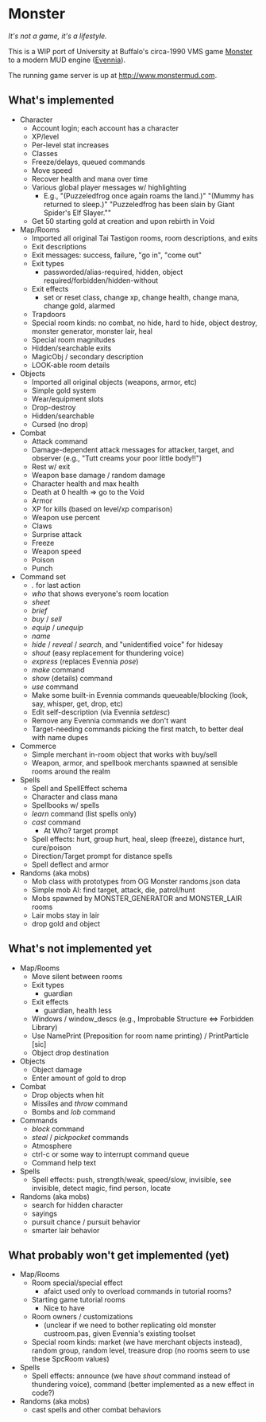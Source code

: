 # Monster

*It's not a game, it's a lifestyle.*

This is a WIP port of University at Buffalo's circa-1990 VMS game [Monster](http://www.skrenta.com/monster/) to a modern MUD engine ([Evennia](https://github.com/evennia/evennia)).

The running game server is up at http://www.monstermud.com.

## What's implemented

* Character
  * Account login; each account has a character
  * XP/level
  * Per-level stat increases 
  * Classes
  * Freeze/delays, queued commands
  * Move speed
  * Recover health and mana over time
  * Various global player messages w/ highlighting
    * E.g., "(Puzzeledfrog once again roams the land.)" "(Mummy has returned to sleep.)" "Puzzeledfrog has been slain by Giant Spider's Elf Slayer.""
  * Get 50 starting gold at creation and upon rebirth in Void    
* Map/Rooms
  * Imported all original Tai Tastigon rooms, room descriptions, and exits
  * Exit descriptions
  * Exit messages: success, failure, "go in", "come out"
  * Exit types
    * passworded/alias-required, hidden, object required/forbidden/hidden-without
  * Exit effects
    * set or reset class, change xp, change health, change mana, change gold, alarmed
  * Trapdoors
  * Special room kinds: no combat, no hide, hard to hide, object destroy, monster generator, monster lair, heal
  * Special room magnitudes
  * Hidden/searchable exits
  * MagicObj / secondary description
  * LOOK-able room details
* Objects
  * Imported all original objects (weapons, armor, etc)
  * Simple gold system
  * Wear/equipment slots
  * Drop-destroy
  * Hidden/searchable
  * Cursed (no drop)  
* Combat
  * Attack command
  * Damage-dependent attack messages for attacker, target, and observer (e.g., "Tutt creams your poor little body!!")
  * Rest w/ exit
  * Weapon base damage / random damage
  * Character health and max health
  * Death at 0 health => go to the Void
  * Armor
  * XP for kills (based on level/xp comparison)
  * Weapon use percent
  * Claws
  * Surprise attack
  * Freeze
  * Weapon speed  
  * Poison
  * Punch
* Command set
  * *.* for last action
  * *who* that shows everyone's room location
  * *sheet*
  * *brief*
  * *buy* / *sell*
  * *equip* / *unequip*
  * *name* 
  * *hide* / *reveal* / *search*, and "unidentified voice" for hidesay
  * *shout* (easy replacement for thundering voice)
  * *express* (replaces Evennia *pose*)
  * *make* command  
  * *show* (details) command
  * *use* command
  * Make some built-in Evennia commands queueable/blocking (look, say, whisper, get, drop, etc)
  * Edit self-description (via Evennia *setdesc*)
  * Remove any Evennia commands we don't want
  * Target-needing commands picking the first match, to better deal with name dupes
* Commerce
  * Simple merchant in-room object that works with buy/sell
  * Weapon, armor, and spellbook merchants spawned at sensible rooms around the realm
* Spells
  * Spell and SpellEffect schema
  * Character and class mana
  * Spellbooks w/ spells
  * *learn* command (list spells only)
  * *cast* command
    * At Who? target prompt
  * Spell effects: hurt, group hurt, heal, sleep (freeze), distance hurt, cure/poison
  * Direction/Target prompt for distance spells
  * Spell deflect and armor
* Randoms (aka mobs)
  * Mob class with prototypes from OG Monster randoms.json data
  * Simple mob AI: find target, attack, die, patrol/hunt
  * Mobs spawned by MONSTER_GENERATOR and MONSTER_LAIR rooms
  * Lair mobs stay in lair
  * drop gold and object


## What's not implemented yet

* Map/Rooms
  * Move silent between rooms
  * Exit types
    * guardian
  * Exit effects
    * guardian, health less
  * Windows / window_descs (e.g., Improbable Structure <=> Forbidden Library)
  * Use NamePrint (Preposition for room name printing) / PrintParticle [sic]
  * Object drop destination
* Objects
  * Object damage
  * Enter amount of gold to drop
* Combat
  * Drop objects when hit
  * Missiles and *throw* command
  * Bombs and *lob* command
* Commands
  * *block* command
  * *steal* / *pickpocket* commands
  * Atmosphere
  * ctrl-c or some way to interrupt command queue
  * Command help text
* Spells
  * Spell effects: push, strength/weak, speed/slow, invisible, see invisible, detect magic, find person, locate
* Randoms (aka mobs)
  * search for hidden character
  * sayings
  * pursuit chance / pursuit behavior
  * smarter lair behavior
 

## What probably won't get implemented (yet)

* Map/Rooms
  * Room special/special effect
    * afaict used only to overload commands in tutorial rooms?
  * Starting game tutorial rooms
    * Nice to have
  * Room owners / customizations
    * (unclear if we need to bother replicating old monster custroom.pas, given Evennia's existing toolset
  * Special room kinds: market (we have merchant objects instead), random group, random level, treasure drop (no rooms seem to use these SpcRoom values)
* Spells
  * Spell effects: announce (we have *shout* command instead of thundering voice), command (better implemented as a new effect in code?)
* Randoms (aka mobs)
  * cast spells and other combat behaviors

